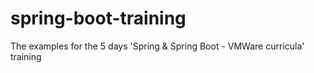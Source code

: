# spring-boot-training
The examples for the 5 days 'Spring & Spring Boot - VMWare curricula' training
